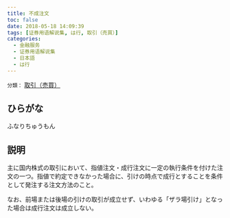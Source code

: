 ```yaml
---
title: 不成注文
toc: false
date: 2018-05-18 14:09:39
tags: [证券用语解说集, は行, 取引（売買）]
categories:
  - 金融服务
  - 证券用语解说集
  - 日本語
  - は行
---
```


`分類：` [取引（売買）](/tags/取引（売買）/)

## ひらがな

ふなりちゅうもん

## 説明

主に国内株式の取引において、指値注文・成行注文に一定の執行条件を付けた注文の一つ。指値で約定できなかった場合に、引けの時点で成行とすることを条件として発注する注文方法のこと。

なお、前場または後場の引けの取引が成立せず、いわゆる「ザラ場引け」となった場合は成行注文は成立しない。

